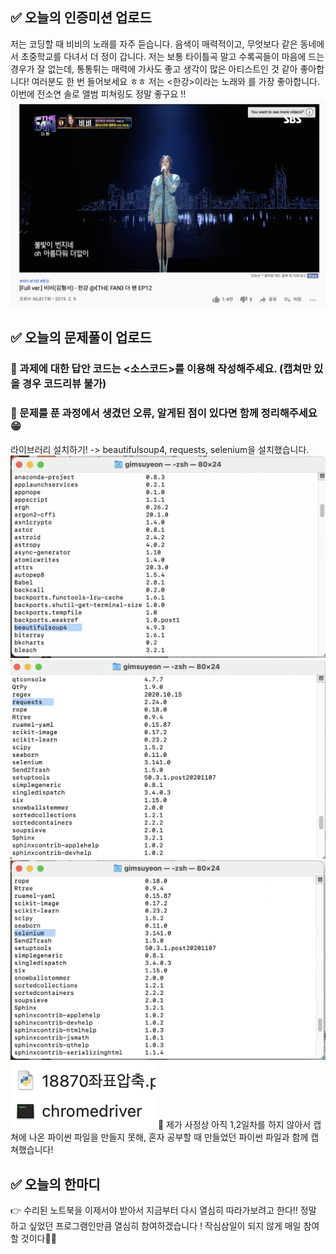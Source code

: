 ## ✅ 오늘의 인증미션 업로드
저는 코딩할 때 비비의 노래를 자주 듣습니다. 음색이 매력적이고, 무엇보다 같은 동네에서 초중학교를 다녀서 더 정이 갑니다. 저는 보통 타이틀곡 말고 수록곡들이 마음에 드는 경우가 잘 없는데, 통통튀는 매력에 가사도 좋고 생각이 많은 아티스트인 것 같아 좋아합니다! 여러분도 한 번 들어보세요 ㅎㅎ 저는 <한강>이라는 노래와 <life is B..>를 가장 좋아합니다. 이번에 전소연 솔로 앨범 피쳐링도 정말 좋구요 !!
 ![pic1](./img/스크린샷0708_4.png)


## ✅ 오늘의 문제풀이 업로드
### 📣 과제에 대한 답안 코드는 <소스코드>를 이용해 작성해주세요. (캡쳐만 있을 경우 코드리뷰 불가) 
### 📣 문제를 푼 과정에서 생겼던 오류, 알게된 점이 있다면 함께 정리해주세요 😁 
 
라이브러리 설치하기! -> beautifulsoup4, requests, selenium을 설치했습니다.
![pic1](./img/스크린샷0708_1.png)
![pic1](./img/스크린샷0708_2.png)
![pic1](./img/스크린샷0708_6.png)
![pic1](./img/스크린샷0708_3.png)
🙉 제가 사정상 아직 1,2일차를 하지 않아서 캡쳐에 나온 파이썬 파일을 만들지 못해, 혼자 공부할 때 만들었던 파이썬 파일과 함께 캡쳐했습니다!

## ✅ 오늘의 한마디 
👉 수리된 노트북을 이제서야 받아서 지금부터 다시 열심히 따라가보려고 한다!! 정말 하고 싶었던 프로그램인만큼 열심히 참여하겠습니다 ! 작심삼일이 되지 않게 매일 참여할 것이다🤔🤔
